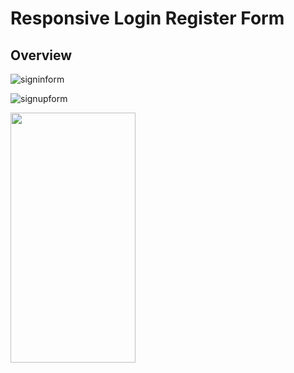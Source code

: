 # Responsive Login Register Form

## Overview
![signinform](https://user-images.githubusercontent.com/70443393/151698531-2d068a78-9dd2-44a4-ac94-54818a1b46a7.PNG)

![signupform](https://user-images.githubusercontent.com/70443393/151698537-d48fb104-db1f-4045-a6b9-70c9ac81b0ee.PNG)

<img src="https://user-images.githubusercontent.com/70443393/151698546-5b7d1f56-0377-42ea-9d91-fbd6853dce4a.png" width="200" height="400">
